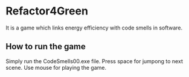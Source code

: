 # Refactor4Green
It is a game which links energy efficiency with code smells in software.

## How to run the game
Simply run the CodeSmells00.exe file.
Press space for jumpong to next scene.
Use mouse for playing the game.
